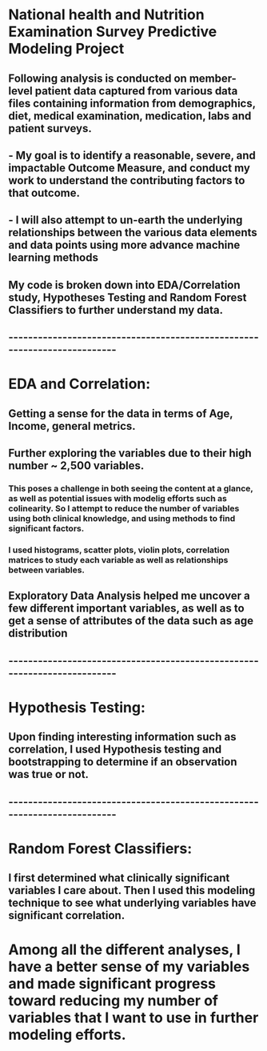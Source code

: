 # National health and Nutrition Examination Survey Predictive Modeling Project

## Following analysis is conducted on member-level patient data captured from various data files containing information from demographics, diet, medical examination, medication, labs and patient surveys. 

## - My goal is to identify a reasonable, severe, and impactable Outcome Measure, and conduct my work to understand the contributing factors to that outcome. 

## - I will also attempt to un-earth the underlying relationships between the various data elements and data points using more advance machine learning methods

## My code is broken down into EDA/Correlation study, Hypotheses Testing and Random Forest Classifiers to further understand my data.
## -------------------------------------------------------------------------

# EDA and Correlation:

## Getting a sense for the data in terms of Age, Income, general metrics.

## Further exploring the variables due to their high number ~ 2,500 variables.
### This poses a challenge in both seeing the content at a glance, as well as potential issues with modelig efforts such as colinearity. So I attempt to reduce the number of variables using both clinical knowledge, and using methods to find significant factors. 

### I used histograms, scatter plots, violin plots, correlation matrices to study each variable as well as relationships between variables. 

## Exploratory Data Analysis helped me uncover a few different important variables, as well as to get a sense of attributes of the data such as age distribution
## -------------------------------------------------------------------------

# Hypothesis Testing:

## Upon finding interesting information such as correlation, I used Hypothesis testing and bootstrapping to determine if an observation was true or not. 

## -------------------------------------------------------------------------

# Random Forest Classifiers:

## I first determined what clinically significant variables I care about. Then I used this modeling technique to see what underlying variables have significant correlation. 

# Among all the different analyses, I have a better sense of my variables and made significant progress toward reducing my number of variables that I want to use in further modeling efforts. 

